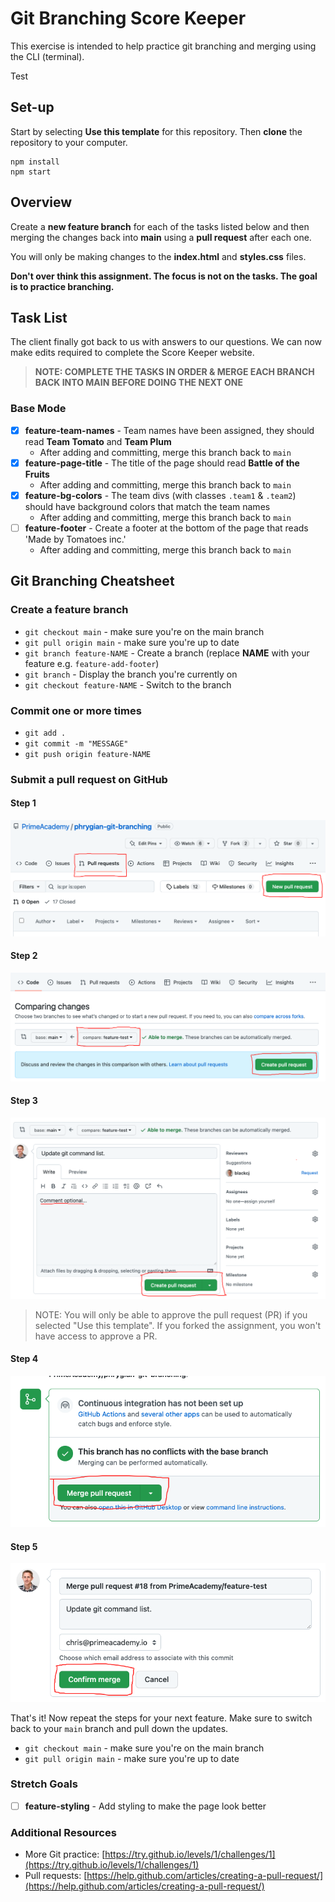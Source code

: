 # Git Branching Score Keeper

This exercise is intended to help practice git branching and merging using the CLI (terminal).

Test

## Set-up

Start by selecting **Use this template** for this repository. Then **clone** the repository to your computer.

```
npm install
npm start
```

## Overview

Create a **new feature branch** for each of the tasks listed below and then merging the changes back into **main** using a **pull request** after each one. 

You will only be making changes to the **index.html** and **styles.css** files. 

**Don't over think this assignment. The focus is not on the tasks. The goal is to practice branching.**


## Task List

The client finally got back to us with answers to our questions. We can now make edits required to complete the Score Keeper website.

> **NOTE: COMPLETE THE TASKS IN ORDER & MERGE EACH BRANCH BACK INTO MAIN BEFORE DOING THE NEXT ONE**

### Base Mode

- [x] **feature-team-names** - Team names have been assigned, they should read **Team Tomato** and **Team Plum**
   - After adding and committing, merge this branch back to `main`
- [x] **feature-page-title** - The title of the page should read **Battle of the Fruits**
   - After adding and committing, merge this branch back to `main`
- [x] **feature-bg-colors** - The team divs (with classes `.team1` & `.team2`) should have background colors that match the team names
   - After adding and committing, merge this branch back to `main`
- [ ] **feature-footer** - Create a footer at the bottom of the page that reads 'Made by Tomatoes inc.'
   - After adding and committing, merge this branch back to `main`

## Git Branching Cheatsheet

### Create a feature branch

- `git checkout main` - make sure you're on the main branch
- `git pull origin main` - make sure you're up to date
- `git branch feature-NAME` - Create a branch (replace **NAME** with your feature e.g. `feature-add-footer`)
- `git branch` - Display the branch you're currently on
- `git checkout feature-NAME` - Switch to the branch

### Commit one or more times

- `git add .`
- `git commit -m "MESSAGE"`
- `git push origin feature-NAME`

### Submit a pull request on GitHub

#### Step 1

![Step 1](/images/1_create_pr.png)

#### Step 2

![Step 2](/images/2_select_branch.png)

#### Step 3

![Step 3](/images/3_submit_pr.png)

> NOTE: You will only be able to approve the pull request (PR) if you selected "Use this template". If you forked the assignment, you won't have access to approve a PR.

#### Step 4

![Step 4](/images/4_merge_pr.png)

#### Step 5

![Step 5](/images/5_confirm.png)

That's it! Now repeat the steps for your next feature. Make sure to switch back to your `main` branch and pull down the updates.

- `git checkout main` - make sure you're on the main branch
- `git pull origin main` - make sure you're up to date

### Stretch Goals

- [ ] **feature-styling** - Add styling to make the page look better

### Additional Resources

- More Git practice: [https://try.github.io/levels/1/challenges/1](https://try.github.io/levels/1/challenges/1)
- Pull requests: [https://help.github.com/articles/creating-a-pull-request/](https://help.github.com/articles/creating-a-pull-request/)
